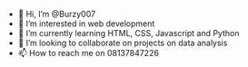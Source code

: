 - 👋 Hi, I’m @Burzy007
- 👀 I’m interested in web development 
- 🌱 I’m currently learning HTML, CSS, Javascript and Python
- 💞️ I’m looking to collaborate on projects on data analysis 
- 📫 How to reach me on 08137847226

<!---
Burzy007/Burzy007 is a ✨ special ✨ repository because its `README.md` (this file) appears on your GitHub profile.
You can click the Preview link to take a look at your changes.
--->
